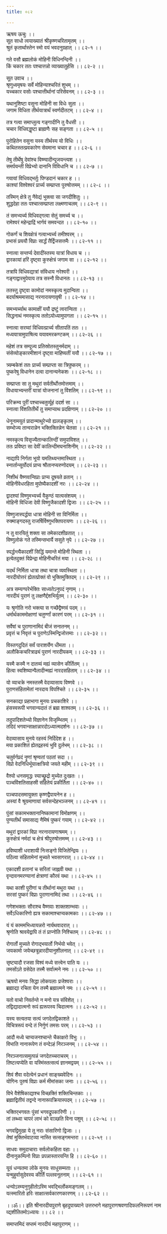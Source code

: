 ```yaml
---
title: ०८२

---
```

ऋषय ऊचुः ।।  
सूत साधो त्वयाख्यातं श्रीकृष्णचरितामृतम् ।।  
श्रुतं कृतार्थास्तेन स्मो वयं भवदनुग्रहात् ।। ८२-१ ।।  
  
गते वसौ ब्रह्मलोकं मोहिनी विधिनन्दिनी ।।  
किं चकार ततः पश्चात्तन्नो व्याख्यातुर्हसि ।। ८२-२ ।।  
  
सूत उवाच ।।  
श्रृणुध्वमृषयः सर्वे मोहिन्याश्चरितं शुभम् ।।  
यच्चकार वसोः पश्चात्तीर्थानां परिसेवनम् ।। ८२-३ ।।  
  
यथानुशिष्टा वसुना मोहिनी सा विधेः सुता ।।  
जगाम विधिता तीर्थयात्रार्थं स्वर्णदीतटम् ।। ८२-४ ।।  
  
तत्र गत्वा समाप्लुत्य गङ्गादीनि तु वैधसी ।।  
चचार विधिवद्धृष्टा ब्राह्मणैः सह सङ्गता ।। ८२-५ ।।  
  
पुरोहितेन वसुना यस्य तीर्थस्य यो विधिः ।।  
कथितस्तत्प्रवकारेण सेवमाना चचार ह ।। ८२-६ ।।  
  
तेषु तीर्थेषु देवांश्च विष्ण्वादीन्पूजयन्त्यश ।।  
समर्पयन्ती विप्रेभ्यो दानानि विविधानि च ।। ८२-७ ।।  
  
गयायां विधिवद्भर्तुः पिण्डदानं चकार ह ।।  
काश्यां विश्वेश्वरं प्रार्च्य सम्प्राप्ता पुरुषोत्तमम् ।। ८२-८ ।।  
  
तस्मिन् क्षेत्रे तु नैवेद्यं भुक्त्वा सा जगदीशितुः ।।  
शुद्धदेहा ततः पश्चात्सम्प्राप्ता लक्ष्मणाचलम् ।। ८२-९ ।।  
  
तं समभ्यर्च्य विधिवद्गत्वा सेतुं समर्च्य च ।।  
रामेश्वरं महेन्द्राद्रिं भार्गवं समवन्दत ।। ८२-१० ।।  
  
गोकर्णं च शिवक्षेत्रं गत्वाभ्यर्च्य तमीश्वरम् ।।  
प्रभासं प्रययौ विप्राः सार्द्धं तैर्द्विजसत्तमैः ।। ८२-११ ।।  
  
स्नात्वा सन्तर्प्य देवादींस्तस्य यात्रां विधाय च ।।  
द्वारकायां हरिं दृष्ट्वा कुरुक्षेत्रं जगाम सा ।। ८२-१२ ।।  
  
तत्रापि विधिवद्यात्रां संविधाय नरेश्वरी ।।  
गङ्गाद्वारमुपेयाय तत्र सस्नौ विधानतः ।। ८२-१३ ।।  
  
ततस्तु दृष्ट्वा कामोदां नमस्कृत्य मुदान्विता ।।  
बदर्याश्रममासाद्य नरनारायणावृषी ।। ८२-१४ ।।  
  
समभ्यर्च्याथ कामाक्षीं ययौ द्रष्टुं त्वरान्विता ।।  
सिद्धनाथं नमस्कृत्य ततोऽयोध्यामुपागता ।। ८२-१५ ।।  
  
स्नात्वा सरय्वां विधिवत्प्रार्च्य सीतापतिं ततः ।।  
मध्ययात्रामुपाश्रित्य ययावमरकण्टकम् ।। ८२-२६ ।।  
  
महेशं तत्र सम्पूज्य प्रतिस्रोतस्तुनर्मदाम् ।।  
संसेव्योङ्कारमीशानं दृष्ट्वा माहिष्यतीं ययौ ।। ८२-१७ ।।  
  
त्र्यम्बकेशं ततः प्रार्च्य सम्प्राप्ता सा त्रिपुष्करम् ।।  
पुष्करेषु विधानेन दत्वा दानान्यनेकशः ।। ८२-१८ ।।  
  
सम्प्राप्ता सा तु मथुरां सर्वतीर्थोत्तमोत्तमाम् ।।  
विधायाभ्यन्तरीं यात्रां योजनानां तु विंशतिम् ।। ८२-१९ ।।  
  
परिक्रम्य पुरीं पश्चाच्चतुर्व्यूहं ददर्श सा ।।  
स्नात्वा विंशतितीर्थे तु समाप्याथ प्रदक्षिणाम् ।। ८२-२० ।।  
  
धेनूनामयुतं प्रादान्माथुरेभ्यो ह्यलङ्कृतम् ।।  
सम्भोज्य तान्वरान्नेन भक्तिक्लिन्नेन चेतसा ।। ८२-२१ ।।  
  
नमस्कृत्य विसृज्यैतान्कालिन्दीं समुपाविशत् ।।  
ततः प्रविष्टा सा देवीं कालिन्दीमघनाशिनीम् ।। ८२-२२ ।।  
  
नाद्यापि निर्गता भूयो यमतिथ्यन्तमास्थिता ।।  
स्नार्तान्सूर्योदयं प्राप्य श्रौतानप्यरुणोदयम् ।। ८२-२३ ।।  
  
निशीथं वैष्णवान्विप्राः प्राप्य दूषयते व्रतान् ।।  
मोहिनीवेधरहिता मुपोष्यैकादशीं नरः ।। ८२-२४ ।।  
  
द्वादश्यां विष्णुमभ्यर्च्य वैकुण्ठं यात्यसंशयम् ।।  
मोहिनी विधिजा देवी विष्णुजैकादशी द्विजाः ।। ८२-२५ ।।  
  
विष्णुजास्पर्द्धया धात्रा मोहिनी सा विनिर्मिता ।।  
रुक्माङ्गदस्तु राजर्षिर्विष्णुभक्तिपरायणः ।। ८२-२६ ।।  
  
न तु वारयितुं शक्ता सा तमेकादशीव्रतात् ।।  
विष्णुलोकं गते तस्मिन्सभार्ये ससुते नृपे ।। ८२-२७ ।।  
  
स्पर्द्धन्त्यैकादशीं सिद्धिं यमान्ते मोहिनी स्थिता ।।  
इत्येतदुक्तं विप्रेन्द्रा मोहिनीचरितं मया ।। ८२-२८ ।।  
  
यदर्थं निर्मिता धात्रा तथा चात्रा व्यवस्थिता ।।  
नारदीयोत्तरं ह्येतत्प्रोक्तं वो भुक्तिमुक्तिदम् ।। ८२-२९ ।।  
  
अत्र सम्यग्घरेर्भक्तिः साध्यतेऽनुपदं नृणाम् ।।  
नारदीयं पुराणं तु लक्षणैर्द्दशभिर्युतम् ।। ८२-३० ।।  
  
यः श्रृणोति नरो भक्त्या स गच्छैद्वैष्णवं पदम् ।।  
धर्मार्थकाममोक्षाणां चतुर्ण्णां कारणं परम् ।। ८२-३१ ।।  
  
सर्वेषां च पुराणानामिदं बीजं सनातनम् ।।  
प्रवृत्तं च निवृत्तं च पुराणेऽस्मिन्द्विजोत्तमाः ।। ८२-३२ ।।  
  
विस्तगदुदितं सर्वं पाराशर्येण धीमता ।।  
अलौकिकचरित्राढ्यं पुराणं नारदीयकम् ।। ८२-३३ ।।  
  
यस्मै कस्मै न दातव्यं मह्यं व्यासेन कीर्तितम् ।।  
हित्वा स्वशिष्यान्पैलादीन्मह्यं नारदसहिताम् ।। ८२-३४ ।।  
  
यो व्याचक्रे नमस्तस्मै वेदव्यासाय विष्णवे ।।  
पुराणसंहितामेतां नारदाय विपश्चिते ।। ८२-३५ ।।  
  
सनकाद्या प्रहाभागा मुनयः प्रचकाशिरे ।।  
हंसस्वरूपी भगवान्यदातं तं ब्रह्म शाश्वतम् ।। ८२-३६ ।।  
  
तदुपादिशतेभ्यो विज्ञानेन विजृम्भितम् ।।  
तदिदं भगवान्साक्षान्नारदोऽध्यात्मदर्शनः ।। ८२-३७ ।।  
  
वेदव्यासाय मुनये रहस्यं निर्दिदेश ह ।।  
मया प्रकाशितं ह्येतद्रहस्यं भुवि दुर्लभम् ।। ८२-३८ ।।  
  
चतुर्वर्गप्रदं नॄणां श्रृण्वतां पठतां सदा ।।  
विप्रो वेदनिधिर्भूयात्क्षत्रियो जयते महीम् ।। ८२-३९ ।।  
  
वैश्यो धनसमृद्धः स्याच्छ्रूद्रो मुच्येत दुःखतः ।।  
पञ्चविंशतिसाहस्री संहितेयं प्रकीर्तिता ।। ८२-४० ।।  
  
पञ्चपादसमायुक्ता कृष्णद्वैपायनेन ह ।।  
अस्यां वै श्रूयमाणायां सर्वसन्देहभञ्जनम् ।। ८२-४१ ।।  
  
पुंसां सकामभक्तानानिष्कामानां विमोक्षणम् ।।  
पुण्यतीर्थं समासाद्य नैमिषं पुष्करं गयाम् ।। ८२-४२ ।।  
  
मथुरां द्वारकां विप्रा नरनारायणाश्रमम् ।।  
कुरुक्षेत्रं नर्मदां च क्षेत्रं श्रीपुरुषोत्तमम्म् ।। ८२-४३ ।।  
  
हविष्याशी धराशायी निःसङ्गो विजितेन्द्रियः ।।  
पठित्वा संहितामेनां मुच्यते भवसागरात् ।। ८२-४४ ।।  
  
एकादशी व्रतानां च सरितां जाह्नवी यथा ।।  
वृन्दावनमरण्यानां क्षेत्राणां कौरवं यथा ।। ८२-४५ ।।  
  
यथा काशी पुरीणां च तीर्थानां मथुरा यथा ।।  
सरसां पुष्करं विप्राः पुराणानामिदं तथा ।। ८२-४६ ।।  
  
गणेशभक्ताः सौराश्च वैष्णवाः शाक्तशाम्भवाः ।।  
सर्वेऽधिकारिणो ह्यत्र सकामाश्चाप्यकामकाः ।। ८२-४७ ।।  
  
यं यं काममभिध्यायन्नरो नार्यथवादरात् ।।  
श्रृणोति श्रावयेद्वापि तं तं प्राप्नोति निश्चितम् ।। ८२-४८ ।।  
  
रोगार्तो मुच्यते रोगाद्भयार्तो निर्भयो भवेत् ।।  
जयकामो जयेच्छत्रून्नारदीयानुशीलनात् ।। ८२-४९ ।।  
  
सृष्ट्यादौ रजसा विश्वं मध्ये सत्त्वेन पाति यः ।।  
तमसोंऽते ग्रसेदेत तस्मै सर्वात्मने नमः ।। ८२-५० ।।  
  
ऋषयो मनवः सिद्धा लोकपलाः प्रजेश्वराः ।।  
ब्रह्माद्या रचिता येन तस्मै ब्रह्मात्मने नमः ।। ८२-५१ ।।  
  
यतो वाचो निवर्तन्ते न मनो यत्र संविशेत् ।।  
तद्विद्यादात्मनो रूपं ह्यरूपस्य चिदात्मनः ।। ८२-५२ ।।  
  
यस्य सत्यतया सत्यं जगदेतद्विकाशते ।।  
विचित्ररूपं वन्दे तं निर्गुणं तमसः परम् ।। ८२-५३ ।।  
  
आदौ मध्ये चाप्यजनश्चान्ते चैकाक्षरो विभुः ।।  
विभाति नानारूपेण तं वन्देऽहं निरञ्जनम् ।। ८२-५४ ।।  
  
निरञ्जनात्समुत्पन्नं जगदेतच्चराचरम् ।।  
तिष्टत्यप्येति वा यस्मिंस्तत्सत्यं ज्ञानमद्वयम् ।। ८२-५५ ।।  
  
शिवं शैवा वदेत्येनं प्रधानं साङ्ख्यवेदिनः ।।  
योगिनः पुरुषं विप्राः कर्म मीमांसका जनाः ।। ८२-५६ ।।  
  
विभे वैशेषिकाद्याश्च विच्छक्तिं शक्तिचिन्तकाः ।।  
ब्रह्माद्वितीयं तद्वन्दे नानारूपक्रियास्पदम् ।। ८२-५७ ।।  
  
भक्तिर्‌भगवतः पुंसां भगवद्रूपकारिणी ।।  
तां लब्ध्वा चापरं लाभं को वाञ्छति विना पशुम् ।। ८२-५८ ।।  
  
भगवद्विमुखा ये तु नराः संसारिणो द्विजाः ।।  
तेषां मुक्तिर्भवाटव्या नास्ति सत्सङ्गमन्तरा ।। ८२-५९ ।।  
  
साधवः समुदाचाराः सर्वलोकहिता वहाः ।।  
दीनानुकम्पिनो विप्राः प्रपन्नास्तारयन्ति हि ।। ८२-६० ।।  
  
यूयं धन्यतमा लोके मुनयः साधुसम्मताः ।।  
यन्मुहुर्वासुदेवस्य कीर्तिं पल्लवनूतनाम् ।। ८२-६१ ।।  
  
धन्योऽस्म्यनुगृहीतोऽस्मि भवद्भिर्लोकमङ्गलम् ।।  
यत्स्मारितो हरिः साक्षात्सर्वकारणकारणम् ।। ८२-६२ ।।  
  
।।ॐ।। इति श्रीनारदीयपुराणे बृहदुपाख्याने उत्तरभागे महापुराणश्रवणादिफलनिरूपणं नाम व्द्यशीतितमोऽध्यायः ।। ८२ ।।  
  
समाप्तमिदं सप्तमं नारदीयं महापुराणम् ।।